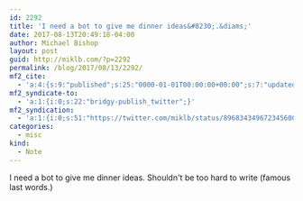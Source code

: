 ```yaml
---
id: 2292
title: 'I need a bot to give me dinner ideas&#8230;.&diams;'
date: 2017-08-13T20:49:18-04:00
author: Michael Bishop
layout: post
guid: http://miklb.com/?p=2292
permalink: /blog/2017/08/13/2292/
mf2_cite:
  - 'a:4:{s:9:"published";s:25:"0000-01-01T00:00:00+00:00";s:7:"updated";s:25:"0000-01-01T00:00:00+00:00";s:8:"category";a:1:{i:0;s:0:"";}s:6:"author";a:0:{}}'
mf2_syndicate-to:
  - 'a:1:{i:0;s:22:"bridgy-publish_twitter";}'
mf2_syndication:
  - 'a:1:{i:0;s:51:"https://twitter.com/miklb/status/896834349672345600";}'
categories:
  - misc
kind:
  - Note
---
```

I need a bot to give me dinner ideas. Shouldn't be too hard to write (famous last words.)